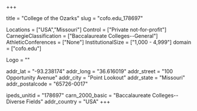 
+++

title = "College of the Ozarks"
slug = "cofo.edu_178697"

Locations = ["USA","Missouri"]
Control = ["Private not-for-profit"]
CarnegieClassification = ["Baccalaureate Colleges--General"]
AthleticConferences = ["None"]
InstitutionalSize = ["1,000 - 4,999"]
domain = ["cofo.edu"]

Logo = ""

addr_lat = "-93.238174"
addr_long = "36.616019"
addr_street = "100 Opportunity Avenue"
addr_city = "Point Lookout"
addr_state = "Missouri"
addr_postalcode = "65726-0017"

ipeds_unitid = "178697"
carn_2000_basic = "Baccalaureate Colleges--Diverse Fields"
addr_country = "USA"
+++
    
